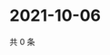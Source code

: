 # 2021-10-06

共 0 条

<!-- BEGIN -->
<!-- 最后更新时间 Wed Oct 06 2021 20:23:52 GMT+0800 (China Standard Time) -->

<!-- END -->
